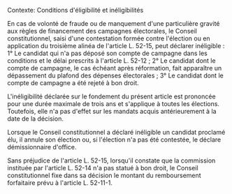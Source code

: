 Contexte: Conditions d'éligibilité et inéligibilités

En cas de volonté de fraude ou de manquement d'une particulière gravité aux règles de financement des campagnes électorales, le Conseil constitutionnel, saisi d'une contestation formée contre l'élection ou en application du troisième alinéa de l'article L. 52-15, peut déclarer inéligible : 1° Le candidat qui n'a pas déposé son compte de campagne dans les conditions et le délai prescrits à l'article L. 52-12 ; 2° Le candidat dont le compte de campagne, le cas échéant après réformation, fait apparaître un dépassement du plafond des dépenses électorales ; 3° Le candidat dont le compte de campagne a été rejeté à bon droit.

L'inéligibilité déclarée sur le fondement du présent article est prononcée pour une durée maximale de trois ans et s'applique à toutes les élections. Toutefois, elle n'a pas d'effet sur les mandats acquis antérieurement à la date de la décision.

Lorsque le Conseil constitutionnel a déclaré inéligible un candidat proclamé élu, il annule son élection ou, si l'élection n'a pas été contestée, le déclare démissionnaire d'office.

Sans préjudice de l'article L. 52-15, lorsqu'il constate que la commission instituée par l'article L. 52-14 n'a pas statué à bon droit, le Conseil constitutionnel fixe dans sa décision le montant du remboursement forfaitaire prévu à l'article L. 52-11-1.